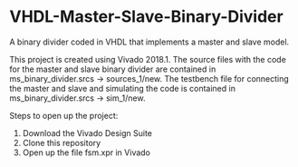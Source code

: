 # VHDL-Master-Slave-Binary-Divider
A binary divider coded in VHDL that implements a master and slave model.

This project is created using Vivado 2018.1.
The source files with the code for the master and slave binary divider are contained in ms_binary_divider.srcs -> sources_1/new.
The testbench file for connecting the master and slave and simulating the code is contained in ms_binary_divider.srcs -> sim_1/new.

Steps to open up the project:
1. Download the Vivado Design Suite
2. Clone this repository
3. Open up the file fsm.xpr in Vivado
